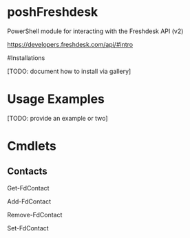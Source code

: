 # poshFreshdesk
PowerShell module for interacting with the Freshdesk API (v2)

https://developers.freshdesk.com/api/#intro

#Installations

[TODO: document how to install via gallery]

# Usage Examples
[TODO: provide an example or two]
# Cmdlets
## Contacts
Get-FdContact

Add-FdContact

Remove-FdContact

Set-FdContact